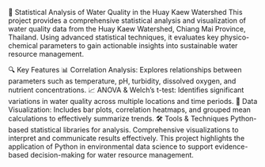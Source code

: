 🌊 Statistical Analysis of Water Quality in the Huay Kaew Watershed
This project provides a comprehensive statistical analysis and visualization of water quality data from the Huay Kaew Watershed, Chiang Mai Province, Thailand. Using advanced statistical techniques, it evaluates key physico-chemical parameters to gain actionable insights into sustainable water resource management.

🔍 Key Features
📊 Correlation Analysis: Explores relationships between parameters such as temperature, pH, turbidity, dissolved oxygen, and nutrient concentrations.
📈 ANOVA & Welch’s t-test: Identifies significant variations in water quality across multiple locations and time periods.
🎨 Data Visualization: Includes bar plots, correlation heatmaps, and grouped mean calculations to effectively summarize trends.
🛠️ Tools & Techniques
Python-based statistical libraries for analysis.
Comprehensive visualizations to interpret and communicate results effectively.
This project highlights the application of Python in environmental data science to support evidence-based decision-making for water resource management.


